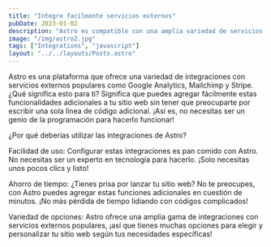 ```yaml
---
title: "Integre facilmente servicios externos"
pubDate: 2023-01-02
description: "Astro es compatible con una amplia variedad de servicios externos"
image: "/img/astro2.jpg"
tags: ["Integrations", "javascript"]
layout: "../../layouts/Posts.astro"
---
```


Astro es una plataforma que ofrece una variedad de integraciones con servicios externos populares como Google Analytics, Mailchimp y Stripe. ¿Qué significa esto para ti? Significa que puedes agregar fácilmente estas funcionalidades adicionales a tu sitio web sin tener que preocuparte por escribir una sola línea de código adicional. ¡Así es, no necesitas ser un genio de la programación para hacerlo funcionar!

¿Por qué deberías utilizar las integraciones de Astro?

Facilidad de uso: Configurar estas integraciones es pan comido con Astro. No necesitas ser un experto en tecnología para hacerlo. ¡Solo necesitas unos pocos clics y listo!

Ahorro de tiempo: ¿Tienes prisa por lanzar tu sitio web? No te preocupes, con Astro puedes agregar estas funciones adicionales en cuestión de minutos. ¡No más pérdida de tiempo lidiando con códigos complicados!

Variedad de opciones: Astro ofrece una amplia gama de integraciones con servicios externos populares, ¡así que tienes muchas opciones para elegir y personalizar tu sitio web según tus necesidades específicas!

